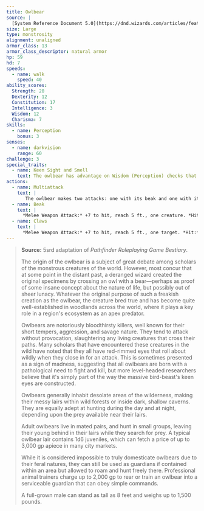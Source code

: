 ```yaml
---
title: Owlbear
source: |
  [System Reference Document 5.0](https://dnd.wizards.com/articles/features/systems-reference-document-srd)
size: Large
type: monstrosity
alignment: unaligned
armor_class: 13
armor_class_descriptor: natural armor
hp: 59
hd: 7
speeds:
  - name: walk
    speed: 40
ability_scores:
  Strength: 20
  Dexterity: 12
  Constitution: 17
  Intelligence: 3
  Wisdom: 12
  Charisma: 7
skills:
  - name: Perception
    bonus: 3
senses:
  - name: darkvision
    range: 60
challenge: 3
special_traits:
  - name: Keen Sight and Smell
    text: The owlbear has advantage on Wisdom (Perception) checks that rely on sight or smell.
actions:
  - name: Multiattack
    text: |
       The owlbear makes two attacks: one with its beak and one with its claws.
  - name: Beak
    text: |
      *Melee Weapon Attack:* +7 to hit, reach 5 ft., one creature. *Hit:* 10 (1d10 + 5) piercing damage.
  - name: Claws
    text: |
      *Melee Weapon Attack:* +7 to hit, reach 5 ft., one target. *Hit:* 14 (2d8 + 5) slashing damage.
---
```


> **Source:** 5srd adaptation of *Pathfinder Roleplaying Game Bestiary*.
>
> The origin of the owlbear is a subject of great debate among scholars of the monstrous creatures of the world. However, most concur that at some point in the distant past, a deranged wizard created the original specimens by crossing an owl with a bear—perhaps as proof of some insane concept about the nature of life, but possibly out of sheer lunacy. Whatever the original purpose of such a freakish creation as the owlbear, the creature bred true and has become quite well-established in woodlands across the world, where it plays a key role in a region's ecosystem as an apex predator.
>
> Owlbears are notoriously bloodthirsty killers, well known for their short tempers, aggression, and savage nature. They tend to attack without provocation, slaughtering any living creatures that cross their paths. Many scholars that have encountered these creatures in the wild have noted that they all have red-rimmed eyes that roll about wildly when they close in for an attack. This is sometimes presented as a sign of madness, suggesting that all owlbears are born with a pathological need to fight and kill, but more level-headed researchers believe that it's simply part of the way the massive bird-beast's keen eyes are constructed.
>
> Owlbears generally inhabit desolate areas of the wilderness, making their messy lairs within wild forests or inside dark, shallow caverns. They are equally adept at hunting during the day and at night, depending upon the prey available near their lairs.
>
> Adult owlbears live in mated pairs, and hunt in small groups, leaving their young behind in their lairs while they search for prey. A typical owlbear lair contains 1d6 juveniles, which can fetch a price of up to 3,000 gp apiece in many city markets.
>
> While it is considered impossible to truly domesticate owlbears due to their feral natures, they can still be used as guardians if contained within an area but allowed to roam and hunt freely there. Professional animal trainers charge up to 2,000 gp to rear or train an owlbear into a serviceable guardian that can obey simple commands.
>
> A full-grown male can stand as tall as 8 feet and weighs up to 1,500 pounds.
